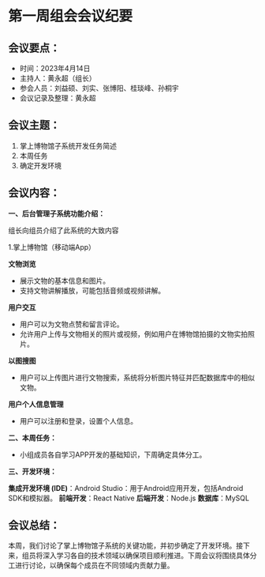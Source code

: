 
# 第一周组会会议纪要

## 会议要点：

- 时间：2023年4月14日
- 主持人：黄永超（组长）
- 参会人员：刘益硕、刘实、张博阳、桂琰峰、孙桐宇
- 会议记录及整理：黄永超

## 会议主题：

1. 掌上博物馆子系统开发任务简述
2. 本周任务
3. 确定开发环境

## 会议内容：

**一、后台管理子系统功能介绍：**

组长向组员介绍了此系统的大致内容

1.掌上博物馆（移动端App）

**文物浏览**

-   展示文物的基本信息和图片。
-   支持文物讲解播放，可能包括音频或视频讲解。

**用户交互**

-   用户可以为文物点赞和留言评论。
-   允许用户上传与文物相关的照片或视频，例如用户在博物馆拍摄的文物实拍照片。

**以图搜图**

-   用户可以上传图片进行文物搜索，系统将分析图片特征并匹配数据库中的相似文物。

**用户个人信息管理**

-   用户可以注册和登录，设置个人信息。


**二、本周任务：**
-   小组成员各自学习APP开发的基础知识，下周确定具体分工。

**三、开发环境：**

 **集成开发环境 (IDE)**：Android Studio：用于Android应用开发，包括Android SDK和模拟器。
	**前端开发**：React Native
	**后端开发**：Node.js
**数据库**：MySQL



## 会议总结：

本周，我们讨论了掌上博物馆子系统的关键功能，并初步确定了开发环境。接下来，组员将深入学习各自的技术领域以确保项目顺利推进。下周会议将围绕具体分工进行讨论，以确保每个成员在不同领域内贡献力量。
